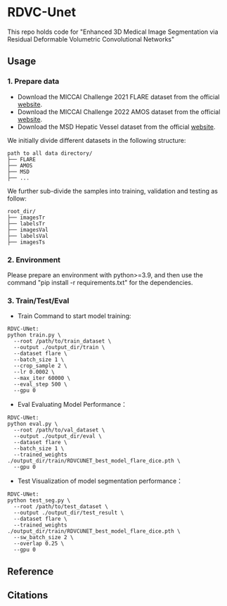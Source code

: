 # RDVC-Unet
This repo holds code for "Enhanced 3D Medical Image Segmentation via Residual Deformable Volumetric Convolutional Networks"
## Usage
### 1. Prepare data
* Download the MICCAI Challenge 2021 FLARE dataset from the official [website](https://flare.grand-challenge.org/).
* Download the MICCAI Challenge 2022 AMOS dataset from the official [website](https://amos22.grand-challenge.org/).
* Download the MSD Hepatic Vessel dataset from the official [website](http://medicaldecathlon.com/ ).

We initially divide different datasets in the following structure:
```
path to all data directory/
├── FLARE
├── AMOS
├── MSD
├── ...
```

We further sub-divide the samples into training, validation and testing as follow:

```
root_dir/
├── imagesTr
├── labelsTr
├── imagesVal
├── labelsVal
├── imagesTs
```

### 2. Environment
Please prepare an environment with python>=3.9, and then use the command "pip install -r requirements.txt" for the dependencies.
### 3. Train/Test/Eval
* Train
Command to start model training:
```
RDVC-UNet:
python train.py \
  --root /path/to/train_dataset \
  --output ./output_dir/train \
  --dataset flare \
  --batch_size 1 \
  --crop_sample 2 \
  --lr 0.0002 \
  --max_iter 60000 \
  --eval_step 500 \
  --gpu 0
```
* Eval
Evaluating Model Performance：
```
RDVC-UNet:
python eval.py \
  --root /path/to/val_dataset \
  --output ./output_dir/eval \
  --dataset flare \
  --batch_size 1 \
  --trained_weights ./output_dir/train/RDVCUNET_best_model_flare_dice.pth \
  --gpu 0
```

* Test
Visualization of model segmentation performance：
```
RDVC-UNet:
python test_seg.py \
  --root /path/to/test_dataset \
  --output ./output_dir/test_result \
  --dataset flare \
  --trained_weights ./output_dir/train/RDVCUNET_best_model_flare_dice.pth \
  --sw_batch_size 2 \
  --overlap 0.25 \
  --gpu 0
```
## Reference

## Citations
